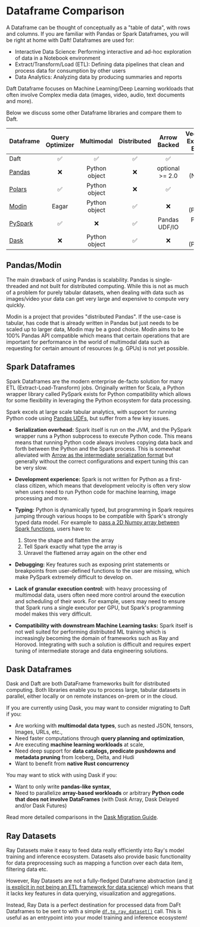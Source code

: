 # Dataframe Comparison

A Dataframe can be thought of conceptually as a "table of data", with rows and columns. If you are familiar with Pandas or Spark Dataframes, you will be right at home with Daft! Dataframes are used for:

* Interactive Data Science: Performing interactive and ad-hoc exploration of data in a Notebook environment
* Extract/Transform/Load (ETL): Defining data pipelines that clean and process data for consumption by other users
* Data Analytics: Analyzing data by producing summaries and reports

Daft Dataframe focuses on Machine Learning/Deep Learning workloads that often involve Complex media data (images, video, audio, text documents and more).

Below we discuss some other Dataframe libraries and compare them to Daft.

<!-- .. csv-table::
 :file: ../_static/dataframe-comp-table.csv
 :widths: 30, 30, 50, 30, 50, 30, 30
 :header-rows: 1 -->

| Dataframe                                      | Query Optimizer | Multimodal | Distributed | Arrow Backed | Vectorized Execution Engine | Out-of-Core |
| -----------------------------------------------| :--------------:| :--------: | :---------: | :----------: | :-------------------------: | :---------: |
| Daft                                           | ✅ | ✅ | ✅ | ✅ | ✅ | ✅ |
| [Pandas](https://github.com/pandas-dev/pandas) | ❌ | Python object | ❌ | optional >= 2.0 | some (Numpy) | ❌ |
| [Polars](https://github.com/pola-rs/polars)    | ✅ | Python object | ❌ | ✅ | ✅ | ✅ |
| [Modin](https://github.com/modin-project/modin)| Eagar | Python object | ✅ | ❌ | some (Pandas) | ✅ |
| [PySpark](https://github.com/apache/spark)     | ✅ | ❌ | ✅ | Pandas UDF/IO | Pandas UDF | ✅ |
| [Dask](https://github.com/dask/dask)           | ❌ | Python object| ✅ | ❌ | some (Pandas) | ✅ |

## Pandas/Modin

The main drawback of using Pandas is scalability. Pandas is single-threaded and not built for distributed computing. While this is not as much of a problem for purely tabular datasets, when dealing with data such as images/video your data can get very large and expensive to compute very quickly.

Modin is a project that provides "distributed Pandas". If the use-case is tabular, has code that is already written in Pandas but just needs to be scaled up to larger data, Modin may be a good choice. Modin aims to be 100% Pandas API compatible which means that certain operations that are important for performance in the world of multimodal data such as requesting for certain amount of resources (e.g. GPUs) is not yet possible.

## Spark Dataframes

Spark Dataframes are the modern enterprise de-facto solution for many ETL (Extract-Load-Transform) jobs. Originally written for Scala, a Python wrapper library called PySpark exists for Python compatibility which allows for some flexibility in leveraging the Python ecosystem for data processing.

Spark excels at large scale tabular analytics, with support for running Python code using [Pandas UDFs](https://www.databricks.com/blog/2017/10/30/introducing-vectorized-udfs-for-pyspark.html), but suffer from a few key issues.

* **Serialization overhead:** Spark itself is run on the JVM, and the PySpark wrapper runs a Python subprocess to execute Python code. This means means that running Python code always involves copying data back and forth between the Python and the Spark process. This is somewhat alleviated with [Arrow as the intermediate serialization format](https://spark.apache.org/docs/latest/api/python/user_guide/sql/arrow_pandas.html) but generally without the correct configurations and expert tuning this can be very slow.
* **Development experience:** Spark is not written for Python as a first-class citizen, which means that development velocity is often very slow when users need to run Python code for machine learning, image processing and more.
* **Typing:** Python is dynamically typed, but programming in Spark requires jumping through various hoops to be compatible with Spark's strongly typed data model. For example to [pass a 2D Numpy array between Spark functions](https://ai.plainenglish.io/large-scale-deep-learning-with-spark-an-opinionated-guide-1f2a7a948424), users have to:

    1. Store the shape and flatten the array
    2. Tell Spark exactly what type the array is
    3. Unravel the flattened array again on the other end

* **Debugging:** Key features such as exposing print statements or breakpoints from user-defined functions to the user are missing, which make PySpark extremely difficult to develop on.
* **Lack of granular execution control:** with heavy processing of multimodal data, users often need more control around the execution and scheduling of their work. For example, users may need to ensure that Spark runs a single executor per GPU, but Spark's programming model makes this very difficult.
* **Compatibility with downstream Machine Learning tasks:** Spark itself is not well suited for performing distributed ML training which is increasingly becoming the domain of frameworks such as Ray and Horovod. Integrating with such a solution is difficult and requires expert tuning of intermediate storage and data engineering solutions.

## Dask Dataframes

Dask and Daft are both DataFrame frameworks built for distributed computing. Both libraries enable you to process large, tabular datasets in parallel, either locally or on remote instances on-prem or in the cloud.

If you are currently using Dask, you may want to consider migrating to Daft if you:

- Are working with **multimodal data types**, such as nested JSON, tensors, Images, URLs, etc.,
- Need faster computations through **query planning and optimization**,
- Are executing **machine learning workloads** at scale,
- Need deep support for **data catalogs, predicate pushdowns and metadata pruning** from Iceberg, Delta, and Hudi
- Want to benefit from **native Rust concurrency**

You may want to stick with using Dask if you:

- Want to only write **pandas-like syntax**,
- Need to parallelize **array-based workloads** or arbitrary **Python code that does not involve DataFrames** (with Dask Array, Dask Delayed and/or Dask Futures)

Read more detailed comparisons in the [Dask Migration Guide](../migration/dask_migration.md).

## Ray Datasets

Ray Datasets make it easy to feed data really efficiently into Ray's model training and inference ecosystem. Datasets also provide basic functionality for data preprocessing such as mapping a function over each data item, filtering data etc.

However, Ray Datasets are not a fully-fledged Dataframe abstraction (and [it is explicit in not being an ETL framework for data science](https://docs.ray.io/en/latest/data/overview.html#ray-data-overview)) which means that it lacks key features in data querying, visualization and aggregations.

Instead, Ray Data is a perfect destination for processed data from DaFt Dataframes to be sent to with a simple [`df.to_ray_dataset()`](https://www.getdaft.io/projects/docs/en/stable/api_docs/doc_gen/dataframe_methods/daft.DataFrame.to_ray_dataset.html#daft.DataFrame.to_ray_dataset) call. This is useful as an entrypoint into your model training and inference ecosystem!
